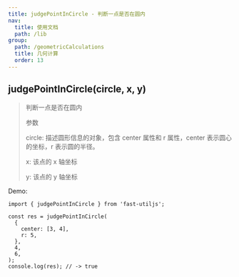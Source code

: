 ```yaml
---
title: judgePointInCircle - 判断一点是否在圆内
nav:
  title: 使用文档
  path: /lib
group:
  path: /geometricCalculations
  title: 几何计算
  order: 13
---
```


## judgePointInCircle(circle, x, y)

> 判断一点是否在圆内
>
> 参数
>
> circle: 描述圆形信息的对象，包含 center 属性和 r 属性，center 表示圆心的坐标，r 表示圆的半径。
>
> x: 该点的 x 轴坐标
>
> y: 该点的 y 轴坐标

Demo:

```tsx | pure
import { judgePointInCircle } from 'fast-utiljs';

const res = judgePointInCircle(
  {
    center: [3, 4],
    r: 5,
  },
  4,
  6,
);
console.log(res); // -> true
```
